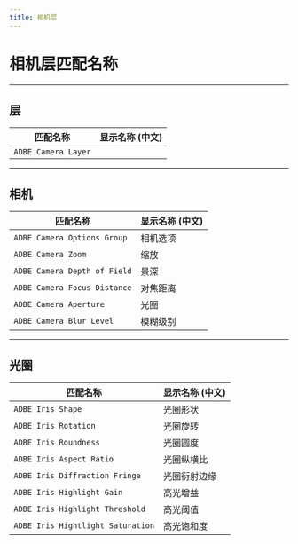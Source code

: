 ```yaml
---
title: 相机层
---
```

# 相机层匹配名称

---

## 层

| 匹配名称 | 显示名称 (中文) |
| --- | --- |
| `ADBE Camera Layer` | |

---

## 相机

| 匹配名称 | 显示名称 (中文) |
| --- | --- |
| `ADBE Camera Options Group` | 相机选项 |
| `ADBE Camera Zoom` | 缩放 |
| `ADBE Camera Depth of Field` | 景深 |
| `ADBE Camera Focus Distance` | 对焦距离 |
| `ADBE Camera Aperture` | 光圈 |
| `ADBE Camera Blur Level` | 模糊级别 |

---

## 光圈

| 匹配名称 | 显示名称 (中文) |
| --- | --- |
| `ADBE Iris Shape` | 光圈形状 |
| `ADBE Iris Rotation` | 光圈旋转 |
| `ADBE Iris Roundness` | 光圈圆度 |
| `ADBE Iris Aspect Ratio` | 光圈纵横比 |
| `ADBE Iris Diffraction Fringe` | 光圈衍射边缘 |
| `ADBE Iris Highlight Gain` | 高光增益 |
| `ADBE Iris Highlight Threshold` | 高光阈值 |
| `ADBE Iris Hightlight Saturation` | 高光饱和度 |
